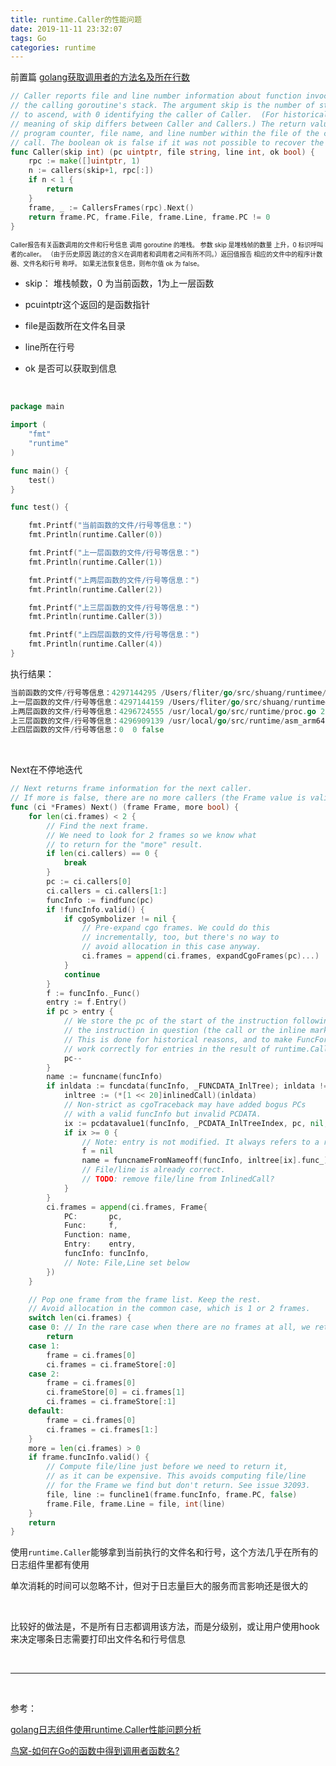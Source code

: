 ```yaml
---
title: runtime.Caller的性能问题
date: 2019-11-11 23:32:07
tags: Go
categories: runtime
---
```



前置篇 [golang获取调用者的方法名及所在行数](https://dashen.tech/2018/05/18/golang%E8%8E%B7%E5%8F%96%E8%B0%83%E7%94%A8%E8%80%85%E7%9A%84%E6%96%B9%E6%B3%95%E5%90%8D%E5%8F%8A%E6%89%80%E5%9C%A8%E8%A1%8C%E6%95%B0/)



```go
// Caller reports file and line number information about function invocations on
// the calling goroutine's stack. The argument skip is the number of stack frames
// to ascend, with 0 identifying the caller of Caller.  (For historical reasons the
// meaning of skip differs between Caller and Callers.) The return values report the
// program counter, file name, and line number within the file of the corresponding
// call. The boolean ok is false if it was not possible to recover the information.
func Caller(skip int) (pc uintptr, file string, line int, ok bool) {
	rpc := make([]uintptr, 1)
	n := callers(skip+1, rpc[:])
	if n < 1 {
		return
	}
	frame, _ := CallersFrames(rpc).Next()
	return frame.PC, frame.File, frame.Line, frame.PC != 0
}
```

<font size=1>
Caller报告有关函数调用的文件和行号信息
调用 goroutine 的堆栈。 参数 skip 是堆栈帧的数量
上升，0 标识呼叫者的caller。 （由于历史原因
  跳过的含义在调用者和调用者之间有所不同。）返回值报告
  相应的文件中的程序计数器、文件名和行号
称呼。 如果无法恢复信息，则布尔值 ok 为 false。
</font>

<br>



- skip： 堆栈帧数，0 为当前函数，1为上一层函数


- pcuintptr这个返回的是函数指针

- file是函数所在文件名目录

- line所在行号

- ok 是否可以获取到信息

<br>


```go
package main

import (
	"fmt"
	"runtime"
)

func main() {
	test()
}

func test() {

	fmt.Printf("当前函数的文件/行号等信息：")
	fmt.Println(runtime.Caller(0))

	fmt.Printf("上一层函数的文件/行号等信息：")
	fmt.Println(runtime.Caller(1))

	fmt.Printf("上两层函数的文件/行号等信息：")
	fmt.Println(runtime.Caller(2))

	fmt.Printf("上三层函数的文件/行号等信息：")
	fmt.Println(runtime.Caller(3))

	fmt.Printf("上四层函数的文件/行号等信息：")
	fmt.Println(runtime.Caller(4))
}
```

执行结果：

```go
当前函数的文件/行号等信息：4297144295 /Users/fliter/go/src/shuang/runtimee/call.go 15 true
上一层函数的文件/行号等信息：4297144159 /Users/fliter/go/src/shuang/runtimee/call.go 9 true
上两层函数的文件/行号等信息：4296724555 /usr/local/go/src/runtime/proc.go 225 true
上三层函数的文件/行号等信息：4296909139 /usr/local/go/src/runtime/asm_arm64.s 1130 true
上四层函数的文件/行号等信息：0  0 false
```


<br>

Next在不停地迭代

```go
// Next returns frame information for the next caller.
// If more is false, there are no more callers (the Frame value is valid).
func (ci *Frames) Next() (frame Frame, more bool) {
	for len(ci.frames) < 2 {
		// Find the next frame.
		// We need to look for 2 frames so we know what
		// to return for the "more" result.
		if len(ci.callers) == 0 {
			break
		}
		pc := ci.callers[0]
		ci.callers = ci.callers[1:]
		funcInfo := findfunc(pc)
		if !funcInfo.valid() {
			if cgoSymbolizer != nil {
				// Pre-expand cgo frames. We could do this
				// incrementally, too, but there's no way to
				// avoid allocation in this case anyway.
				ci.frames = append(ci.frames, expandCgoFrames(pc)...)
			}
			continue
		}
		f := funcInfo._Func()
		entry := f.Entry()
		if pc > entry {
			// We store the pc of the start of the instruction following
			// the instruction in question (the call or the inline mark).
			// This is done for historical reasons, and to make FuncForPC
			// work correctly for entries in the result of runtime.Callers.
			pc--
		}
		name := funcname(funcInfo)
		if inldata := funcdata(funcInfo, _FUNCDATA_InlTree); inldata != nil {
			inltree := (*[1 << 20]inlinedCall)(inldata)
			// Non-strict as cgoTraceback may have added bogus PCs
			// with a valid funcInfo but invalid PCDATA.
			ix := pcdatavalue1(funcInfo, _PCDATA_InlTreeIndex, pc, nil, false)
			if ix >= 0 {
				// Note: entry is not modified. It always refers to a real frame, not an inlined one.
				f = nil
				name = funcnameFromNameoff(funcInfo, inltree[ix].func_)
				// File/line is already correct.
				// TODO: remove file/line from InlinedCall?
			}
		}
		ci.frames = append(ci.frames, Frame{
			PC:       pc,
			Func:     f,
			Function: name,
			Entry:    entry,
			funcInfo: funcInfo,
			// Note: File,Line set below
		})
	}

	// Pop one frame from the frame list. Keep the rest.
	// Avoid allocation in the common case, which is 1 or 2 frames.
	switch len(ci.frames) {
	case 0: // In the rare case when there are no frames at all, we return Frame{}.
		return
	case 1:
		frame = ci.frames[0]
		ci.frames = ci.frameStore[:0]
	case 2:
		frame = ci.frames[0]
		ci.frameStore[0] = ci.frames[1]
		ci.frames = ci.frameStore[:1]
	default:
		frame = ci.frames[0]
		ci.frames = ci.frames[1:]
	}
	more = len(ci.frames) > 0
	if frame.funcInfo.valid() {
		// Compute file/line just before we need to return it,
		// as it can be expensive. This avoids computing file/line
		// for the Frame we find but don't return. See issue 32093.
		file, line := funcline1(frame.funcInfo, frame.PC, false)
		frame.File, frame.Line = file, int(line)
	}
	return
}
```



使用`runtime.Caller`能够拿到当前执行的文件名和行号，这个方法几乎在所有的日志组件里都有使用

单次消耗的时间可以忽略不计，但对于日志量巨大的服务而言影响还是很大的


<br>

比较好的做法是，不是所有日志都调用该方法，而是分级别，或让用户使用hook来决定哪条日志需要打印出文件名和行号信息



<br>




---

<br>


参考：

[golang日志组件使用runtime.Caller性能问题分析](https://cloud.tencent.com/developer/article/1385947)

[鸟窝-如何在Go的函数中得到调用者函数名?](https://colobu.com/2018/11/03/get-function-name-in-go/)